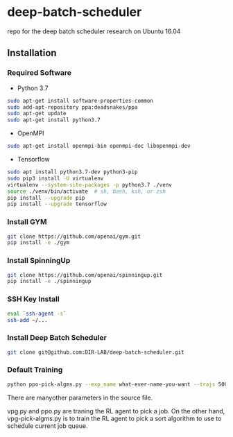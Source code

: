 # deep-batch-scheduler
repo for the deep batch scheduler research on Ubuntu 16.04

## Installation

### Required Software
* Python 3.7
```bash
sudo apt-get install software-properties-common
sudo add-apt-repository ppa:deadsnakes/ppa
sudo apt-get update
sudo apt-get install python3.7
```
* OpenMPI 
```bash
sudo apt-get install openmpi-bin openmpi-doc libopenmpi-dev
```

* Tensorflow
```bash
sudo apt install python3.7-dev python3-pip
sudo pip3 install -U virtualenv
virtualenv --system-site-packages -p python3.7 ./venv
source ./venv/bin/activate  # sh, bash, ksh, or zsh
pip install --upgrade pip
pip install --upgrade tensorflow
```

### Install GYM

```bash
git clone https://github.com/openai/gym.git
pip install -e ./gym
```

### Install SpinningUp
```bash
git clone https://github.com/openai/spinningup.git
pip install -e ./spinningup
```

### SSH Key Install
```bash
eval `ssh-agent -s`
ssh-add ~/...
```
### Install Deep Batch Scheduler
```bash
git clone git@github.com:DIR-LAB/deep-batch-scheduler.git
```

### Default Training

```bash
python ppo-pick-algms.py --exp_name what-ever-name-you-want --trajs 500 --seed 2
```
There are manyother parameters in the source file.

vpg.py and ppo.py are traning the RL agent to pick a job. On the other hand, vpg-pick-algms.py is to train the RL agent to pick a sort algorithm to use to schedule current job queue. 
